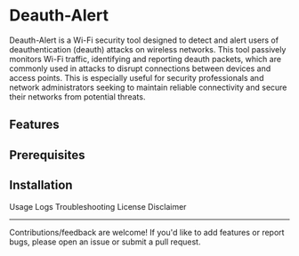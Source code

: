 # Deauth-Alert

Deauth-Alert is a Wi-Fi security tool designed to detect and alert users of deauthentication (deauth) attacks on wireless networks. This tool passively monitors Wi-Fi traffic, identifying and reporting deauth packets, which are commonly used in attacks to disrupt connections between devices and access points. This is especially useful for security professionals and network administrators seeking to maintain reliable connectivity and secure their networks from potential threats.

## Features


## Prerequisites


## Installation

Usage
Logs
Troubleshooting
License
Disclaimer

--------------
Contributions/feedback are welcome! If you'd like to add features or report bugs, please open an issue or submit a pull request.
